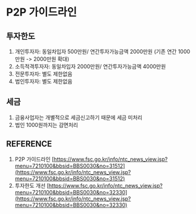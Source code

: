 # P2P 가이드라인

## 투자한도
1. 개인투자자: 동일차입자 500만원/ 연간투자가능금액 2000만원 (기존 연간 1000만원 -> 2000만원 확대)
1. 소득적격투자자: 동일차입자 2000만원/ 연간투자가능금액 4000만원
1. 전문투자자: 별도 제한없음
1. 법인투자자: 별도 제한없음

## 세금
1. 금융사업자는 개별적으로 세금신고하기 때문에 세금 미처리
1. 법인 1000원까지는 감면처리

## REFERENCE
1. P2P 가이드라인 [https://www.fsc.go.kr/info/ntc_news_view.jsp?menu=7210100&bbsid=BBS0030&no=31512](https://www.fsc.go.kr/info/ntc_news_view.jsp?menu=7210100&bbsid=BBS0030&no=31512)
1. 투자한도 개선 [https://www.fsc.go.kr/info/ntc_news_view.jsp?menu=7210100&bbsid=BBS0030&no=32330](https://www.fsc.go.kr/info/ntc_news_view.jsp?menu=7210100&bbsid=BBS0030&no=32330)
